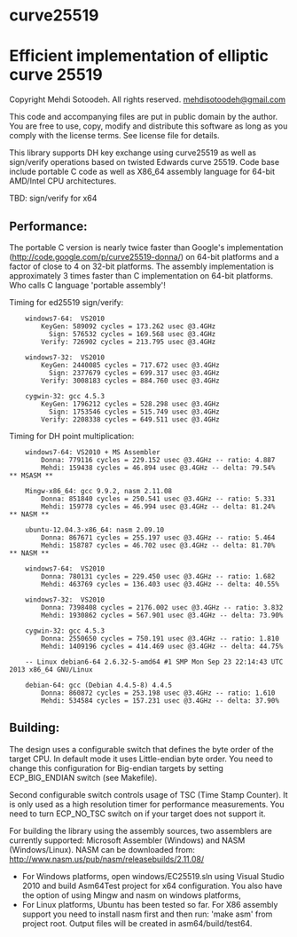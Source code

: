 # curve25519
Efficient implementation of elliptic curve 25519
================================================

Copyright Mehdi Sotoodeh.  All rights reserved.
<mehdisotoodeh@gmail.com>

This code and accompanying files are put in public domain by the author.
You are free to use, copy, modify and distribute this software as long
as you comply with the license terms. See license file for details.

This library supports DH key exchange using curve25519 as well as sign/verify
operations based on twisted Edwards curve 25519.
Code base include portable C code as well as X86_64 assembly language for 64-bit 
AMD/Intel CPU architectures.

TBD: sign/verify for x64 

Performance:
------------
The portable C version is nearly twice faster than Google's implementation (http://code.google.com/p/curve25519-donna/) on 64-bit platforms and a factor 
of close to 4 on 32-bit platforms.
The assembly implementation is approximately 3 times faster than C implementation 
on 64-bit platforms. Who calls C language 'portable assembly'!


Timing for ed25519 sign/verify:
```
    windows7-64:  VS2010
        KeyGen: 589092 cycles = 173.262 usec @3.4GHz
          Sign: 576532 cycles = 169.568 usec @3.4GHz
        Verify: 726902 cycles = 213.795 usec @3.4GHz
        
    windows7-32:  VS2010
        KeyGen: 2440085 cycles = 717.672 usec @3.4GHz
          Sign: 2377679 cycles = 699.317 usec @3.4GHz
        Verify: 3008183 cycles = 884.760 usec @3.4GHz
    
    cygwin-32: gcc 4.5.3
        KeyGen: 1796212 cycles = 528.298 usec @3.4GHz
          Sign: 1753546 cycles = 515.749 usec @3.4GHz
        Verify: 2208338 cycles = 649.511 usec @3.4GHz
```

Timing for DH point multiplication:
```
    windows7-64: VS2010 + MS Assembler
        Donna: 779116 cycles = 229.152 usec @3.4GHz -- ratio: 4.887
        Mehdi: 159438 cycles = 46.894 usec @3.4GHz -- delta: 79.54%     ** MSASM **

    Mingw-x86_64: gcc 9.9.2, nasm 2.11.08
        Donna: 851840 cycles = 250.541 usec @3.4GHz -- ratio: 5.331
        Mehdi: 159778 cycles = 46.994 usec @3.4GHz -- delta: 81.24%     ** NASM **

    ubuntu-12.04.3-x86_64: nasm 2.09.10
        Donna: 867671 cycles = 255.197 usec @3.4GHz -- ratio: 5.464
        Mehdi: 158787 cycles = 46.702 usec @3.4GHz -- delta: 81.70%     ** NASM **

    windows7-64:  VS2010
        Donna: 780131 cycles = 229.450 usec @3.4GHz -- ratio: 1.682
        Mehdi: 463769 cycles = 136.403 usec @3.4GHz -- delta: 40.55%

    windows7-32:  VS2010
        Donna: 7398408 cycles = 2176.002 usec @3.4GHz -- ratio: 3.832
        Mehdi: 1930862 cycles = 567.901 usec @3.4GHz -- delta: 73.90%

    cygwin-32: gcc 4.5.3
        Donna: 2550650 cycles = 750.191 usec @3.4GHz -- ratio: 1.810
        Mehdi: 1409196 cycles = 414.469 usec @3.4GHz -- delta: 44.75%
                    
    -- Linux debian6-64 2.6.32-5-amd64 #1 SMP Mon Sep 23 22:14:43 UTC 2013 x86_64 GNU/Linux

    debian-64: gcc (Debian 4.4.5-8) 4.4.5
        Donna: 860872 cycles = 253.198 usec @3.4GHz -- ratio: 1.610
        Mehdi: 534584 cycles = 157.231 usec @3.4GHz -- delta: 37.90%      
```

Building:
---------
The design uses a configurable switch that defines the byte order of the
target CPU. In default mode it uses Little-endian byte order. You need to
change this configuration for Big-endian targets by setting ECP_BIG_ENDIAN
switch (see Makefile).

Second configurable switch controls usage of TSC (Time Stamp Counter). It is
only used as a high resolution timer for performance measurements. You need 
to turn ECP_NO_TSC switch on if your target does not support it.

For building the library using the assembly sources, two assemblers are currently
supported: Microsoft Assembler (Windows) and NASM (Windows/Linux). 
NASM can be downloaded from: http://www.nasm.us/pub/nasm/releasebuilds/2.11.08/

- For Windows platforms, open windows/EC25519.sln using Visual Studio 2010
  and build Asm64Test project for x64 configuration.
  You also have the option of using Mingw and nasm on windows platforms,
- For Linux platforms, Ubuntu has been tested so far. For X86 assembly support 
  you need to install nasm first and then run: 'make asm' from project root.
  Output files will be created in asm64/build/test64.


